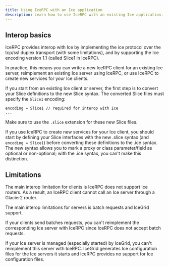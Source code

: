 ```yaml
---
title: Using IceRPC with an Ice application
description: Learn how to use IceRPC with an existing Ice application.
---
```


## Interop basics

IceRPC provides interop with Ice by implementing the ice protocol over the tcp/ssl duplex transport (with some
limitations), and by supporting the Ice encoding version 1.1 (called Slice1 in IceRPC).

In practice, this means you can write a new IceRPC client for an existing Ice server, reimplement an existing Ice server
using IceRPC, or use IceRPC to create new services for your Ice clients.

If you start from an existing Ice client or server, the first step is to convert your Slice definitions to the new Slice
syntax. The converted Slice files must specify the `Slice1` encoding:
```slice
encoding = Slice1 // required for interop with Ice
...

```

Make sure to use the `.slice` extension for these new Slice files.

If you use IceRPC to create new services for your Ice client, you should start by defining your Slice interfaces with
the new .slice syntax (and `encoding = Slice1`) before converting these definitions to the .ice syntax. The new syntax
allows you to mark a proxy or class parameter/field as optional or non-optional; with the .ice syntax, you can't make
this distinction.

## Limitations

The main interop limitation for clients is IceRPC does not support Ice routers. As a result, an IceRPC client cannot
call an Ice server through a Glacier2 router.

The main interop limitations for servers is batch requests and IceGrid support.

If your clients send batches requests, you can't reimplement the corresponding Ice server with IceRPC since IceRPC does
not accept batch requests.

If your Ice server is managed (especially started) by IceGrid, you can't reimplement this server with IceRPC. IceGrid
generates Ice configuration files for the Ice servers it starts and IceRPC provides no support for Ice configuration
files.
